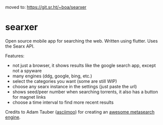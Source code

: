 moved to: https://git.sr.ht/~boa/searxer

# searxer
Open source mobile app for searching the web.
Written using flutter.
Uses the Searx API.

Features:
- not just a browser, it shows results like the google search app, except not a spyware
- many engines (ddg, google, bing, etc.)
- select the categories you want (some are still WIP)
- choose any searx instance in the settings (just paste the url)
- shows seed/peer number when searching torrents, it also has a button for magnet links
- choose a time interval to find more recent results

Credits to Adam Tauber ([asciimoo](https://github.com/asciimoo/)) for creating an [awesome metasearch engine](https://github.com/asciimoo/searx).
